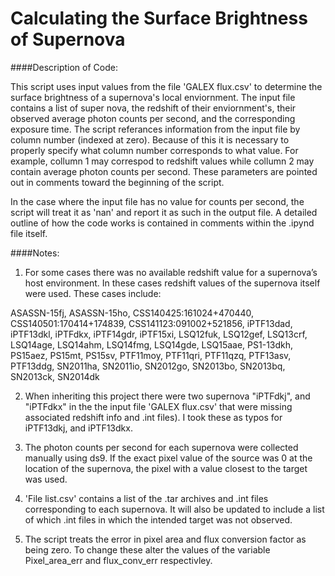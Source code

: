 # Calculating the Surface Brightness of Supernova

####Description of Code:

This script uses input values from the file 'GALEX flux.csv' to determine the surface brightness of a supernova's local enviornment. The input file contains a list of super nova, the redshift of their enviornment's, their observed average photon counts per second, and the corresponding exposure time. The script referances information from the input file by column number (indexed at zero). Because of this it is necessary to properly specify what column number corresponds to what value. For example, collumn 1 may correspod to redshift values while collumn 2 may contain average photon counts per second. These parameters are pointed out in comments toward the beginning of the script.

In the case where the input file has no value for counts per second, the script will treat it as 'nan' and report it as such in the output file. A detailed outline of how the code works is contained in comments within the .ipynd file itself.

####Notes:

1. For some cases there was no available redshift value for a supernova’s host environment. In these cases redshift values of the supernova itself were used. These cases include:

  ASASSN-15fj, ASASSN-15ho, CSS140425:161024+470440, CSS140501:170414+174839, CSS141123:091002+521856, iPTF13dad, iPTF13dkl, iPTFdkx, iPTF14gdr, iPTF15xi, LSQ12fuk, LSQ12gef, LSQ13crf, LSQ14age, LSQ14ahm, LSQ14fmg, LSQ14gde, LSQ15aae, PS1-13dkh, PS15aez, PS15mt, PS15sv, PTF11moy, PTF11qri, PTF11qzq, PTF13asv, PTF13ddg, SN2011ha, SN2011io, SN2012go, SN2013bo, SN2013bq, SN2013ck, SN2014dk

2. When inheriting this project there were two supernova "iPTFdkj", and "iPTFdkx" in the the input file 'GALEX flux.csv' that were missing associated redshift info and .int files). I took these as typos for iPTF13dkj, and iPTF13dkx.

3. The photon counts per second for each supernova were collected manually using ds9. If the exact pixel value of the source was 0 at the location of the supernova, the pixel with a value closest to the target was used. 

4. 'File list.csv' contains a list of the .tar archives and .int files corresponding to each supernova. It will also be updated to include a list of which .int files in which the intended target was not observed. 

5. The script treats the error in pixel area and flux conversion factor as being zero. To change these alter the values of the variable Pixel_area_err and flux_conv_err respectivley. 


